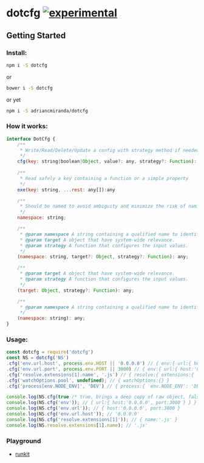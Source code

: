 # dotcfg [![experimental](http://badges.github.io/stability-badges/dist/experimental.svg)](http://learnhtmlwithsong.com/blog/wp-content/uploads/2014/12/errors-everywhere-meme.png)

## Getting Started

### Install:

```bash
npm i -S dotcfg
```

or

```bash
bower i -S dotcfg
```

or yet

```bash
npm i -S adriancmiranda/dotcfg
```

### How it works:

```javascript
interface DotCfg {
	/**
	 * Write/Read/Delete/Update a config with strategy method if needed.
	 */
	cfg(key: string|boolean|Object, value?: any, strategy?: Function): any;
	
	/**
	 * Read safely a key containing a function or a simple property
	 */
	exe(key: string, ...rest: any[]):any

	/**
	 * Should be named to avoid ambiguity and minimize the risk of naming collisions.
	 */
	namespace: string;

	/**
	 * @param namespace A string containing a qualified name to identify objects from.
	 * @param target A object that have system-wide relevance.
	 * @param strategy A function that configures the input values.
	 */
	(namespace: string, target?: Object, strategy?: Function): any;

	/**
	 * @param target A object that have system-wide relevance.
	 * @param strategy A function that configures the input values.
	 */
	(target: Object, strategy?: Function): any;

	/**
	 * @param namespace A string containing a qualified name to identify objects from.
	 */
	(namespace: string): any;
}
```

### Usage:

```javascript
const dotcfg = require('dotcfg')
const NS = dotcfg('NS')
.cfg('env.url.host', process.env.HOST || '0.0.0.0') // { env:{ url:{ host:'0.0.0.0' } } }
.cfg('env.url.port', process.env.PORT || 3000) // { env:{ url:{ host:'0.0.0.0', port:3000 } } }
.cfg('resolve.extensions[1].name', '.js') // { resolve:{ extensions:{ '1': { name: '.js' } } } }
.cfg('watchOptions.pool', undefined); // { watchOptions:{} }
.cfg('process[env.NODE_ENV]', 'DEV') // { process:{ 'env.NODE_ENV': 'DEV' } }

console.log(NS.cfg(true /* true, brings a deep copy of raw object, false, brings a raw object */));
console.log(NS.cfg('env')); // { url:{ host:'0.0.0.0', port:3000 } } }
console.log(NS.cfg('env.url')); // { host:'0.0.0.0', port:3000 }
console.log(NS.cfg('env.url.host')); // '0.0.0.0'
console.log(NS.cfg('resolve.extensions[1]')); // { name:'.js' }
console.log(NS.resolve.extensions[1].name); // '.js'
```

### Playground

* [runkit](https://runkit.com/npm/dotcfg)
